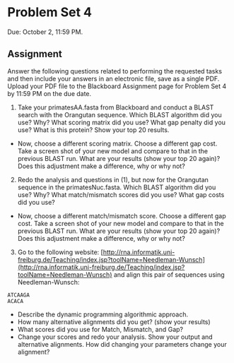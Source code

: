 # Problem Set 4

Due: October 2, 11:59 PM.

## Assignment

Answer the following questions related to performing the requested tasks and then
include your answers in an electronic file, save as a single PDF. Upload your PDF file
to the Blackboard Assignment page for Problem Set 4 by 11:59 PM on the due date.

1. Take your primatesAA.fasta from Blackboard and conduct a BLAST search with the Orangutan sequence. Which BLAST algorithm did you use? Why? What scoring matrix did you use? What gap penalty did you use? What is this protein? Show your top 20 results.
  - Now, choose a different scoring matrix. Choose a different gap cost. Take a screen shot of your new model and compare to that in the previous BLAST run. What are your results (show your top 20 again)? Does this adjustment make a difference, why or why not?

2. Redo the analysis and questions in (1), but now for the Orangutan sequence in the primatesNuc.fasta. Which BLAST algorithm did you use?  Why? What match/mismatch scores did you use?  What gap costs did you use?  
  - Now, choose a different match/mismatch score.  Choose a different gap cost.  Take a screen shot of your new model and compare to that in the previous BLAST run.  What are your results (show your top 20 again)?  Does this adjustment make a difference, why or why not?

3. Go to the following website: [http://rna.informatik.uni-freiburg.de/Teaching/index.jsp?toolName=Needleman-Wunsch](http://rna.informatik.uni-freiburg.de/Teaching/index.jsp?toolName=Needleman-Wunsch) and align this pair of sequences using Needleman-Wunsch:

```
ATCAAGA
ACACA
``` 

- Describe the dynamic programming algorithmic approach.
- How many alternative alignments did you get? (show your results)
- What scores did you use for Match, Mismatch, and Gap?
- Change your scores and redo your analysis.  Show your output and alternative alignments.  How did changing your parameters change your alignment?
